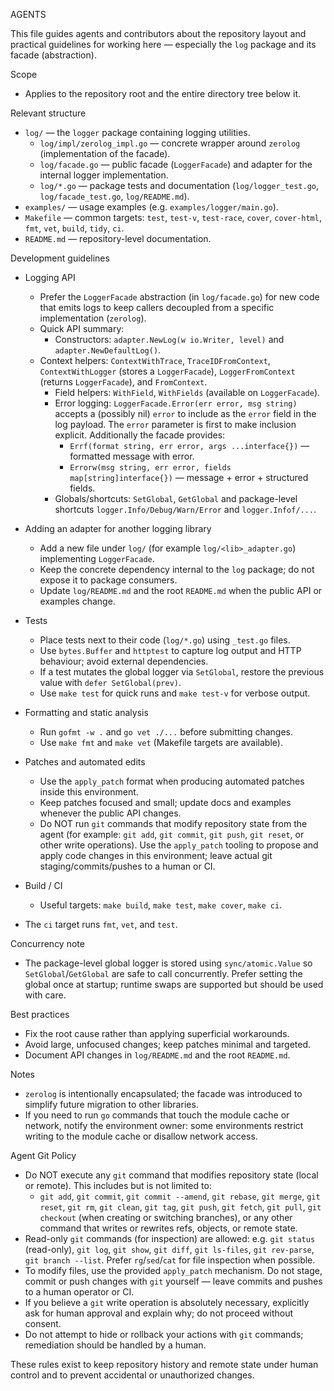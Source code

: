 AGENTS

This file guides agents and contributors about the repository layout and practical
guidelines for working here — especially the `log` package and its facade (abstraction).

Scope
- Applies to the repository root and the entire directory tree below it.

Relevant structure
- `log/` — the `logger` package containing logging utilities.
  - `log/impl/zerolog_impl.go` — concrete wrapper around `zerolog` (implementation of the facade).
  - `log/facade.go` — public facade (`LoggerFacade`) and adapter for the internal logger implementation.
  - `log/*.go` — package tests and documentation (`log/logger_test.go`, `log/facade_test.go`, `log/README.md`).
- `examples/` — usage examples (e.g. `examples/logger/main.go`).
- `Makefile` — common targets: `test`, `test-v`, `test-race`, `cover`, `cover-html`, `fmt`, `vet`, `build`, `tidy`, `ci`.
- `README.md` — repository-level documentation.

Development guidelines
- Logging API
  - Prefer the `LoggerFacade` abstraction (in `log/facade.go`) for new code that emits logs to keep callers decoupled
    from a specific implementation (`zerolog`).
  - Quick API summary:
    - Constructors: `adapter.NewLog(w io.Writer, level)` and `adapter.NewDefaultLog()`.
  - Context helpers: `ContextWithTrace`, `TraceIDFromContext`, `ContextWithLogger` (stores a `LoggerFacade`), `LoggerFromContext` (returns `LoggerFacade`), and `FromContext`.
    - Field helpers: `WithField`, `WithFields` (available on `LoggerFacade`).
    - Error logging: `LoggerFacade.Error(err error, msg string)` accepts a (possibly nil) `error` to include as the `error` field in the log payload. The `error` parameter is first to make inclusion explicit.
      Additionally the facade provides:
      - `Errf(format string, err error, args ...interface{})` — formatted message with error.
      - `Errorw(msg string, err error, fields map[string]interface{})` — message + error + structured fields.
    - Globals/shortcuts: `SetGlobal`, `GetGlobal` and package-level shortcuts `logger.Info/Debug/Warn/Error` and `logger.Infof/...`.

- Adding an adapter for another logging library
  - Add a new file under `log/` (for example `log/<lib>_adapter.go`) implementing `LoggerFacade`.
  - Keep the concrete dependency internal to the `log` package; do not expose it to package consumers.
  - Update `log/README.md` and the root `README.md` when the public API or examples change.

- Tests
  - Place tests next to their code (`log/*.go`) using `_test.go` files.
  - Use `bytes.Buffer` and `httptest` to capture log output and HTTP behaviour; avoid external dependencies.
  - If a test mutates the global logger via `SetGlobal`, restore the previous value with `defer SetGlobal(prev)`.
  - Use `make test` for quick runs and `make test-v` for verbose output.

- Formatting and static analysis
  - Run `gofmt -w .` and `go vet ./...` before submitting changes.
  - Use `make fmt` and `make vet` (Makefile targets are available).

- Patches and automated edits
  - Use the `apply_patch` format when producing automated patches inside this environment.
  - Keep patches focused and small; update docs and examples whenever the public API changes.
  - Do NOT run `git` commands that modify repository state from the agent (for example: `git add`, `git commit`, `git push`, `git reset`, or other write operations).
    Use the `apply_patch` tooling to propose and apply code changes in this environment; leave actual git staging/commits/pushes to a human or CI.

- Build / CI
  - Useful targets: `make build`, `make test`, `make cover`, `make ci`.
- The `ci` target runs `fmt`, `vet`, and `test`.

Concurrency note
- The package-level global logger is stored using `sync/atomic.Value` so `SetGlobal`/`GetGlobal` are safe to call concurrently.
  Prefer setting the global once at startup; runtime swaps are supported but should be used with care.

Best practices
- Fix the root cause rather than applying superficial workarounds.
- Avoid large, unfocused changes; keep patches minimal and targeted.
- Document API changes in `log/README.md` and the root `README.md`.

Notes
- `zerolog` is intentionally encapsulated; the facade was introduced to simplify future migration to other libraries.
- If you need to run `go` commands that touch the module cache or network, notify the environment owner: some environments
  restrict writing to the module cache or disallow network access.

Agent Git Policy

- Do NOT execute any `git` command that modifies repository state (local or remote). This includes but is not limited to:
  - `git add`, `git commit`, `git commit --amend`, `git rebase`, `git merge`, `git reset`, `git rm`, `git clean`, `git tag`, `git push`, `git fetch`, `git pull`, `git checkout` (when creating or switching branches), or any other command that writes or rewrites refs, objects, or remote state.
- Read-only `git` commands (for inspection) are allowed: e.g. `git status` (read-only), `git log`, `git show`, `git diff`, `git ls-files`, `git rev-parse`, `git branch --list`. Prefer `rg`/`sed`/`cat` for file inspection when possible.
- To modify files, use the provided `apply_patch` mechanism. Do not stage, commit or push changes with `git` yourself — leave commits and pushes to a human operator or CI.
- If you believe a `git` write operation is absolutely necessary, explicitly ask for human approval and explain why; do not proceed without consent.
- Do not attempt to hide or rollback your actions with `git` commands; remediation should be handled by a human.

These rules exist to keep repository history and remote state under human control and to prevent accidental or unauthorized changes.
